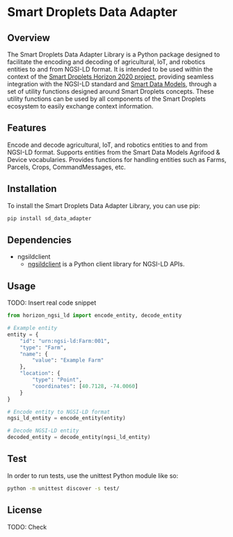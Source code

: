 # Smart Droplets Data Adapter

## Overview

The Smart Droplets Data Adapter Library is a Python package designed to facilitate the encoding and decoding of agricultural, IoT, and robotics entities to and from NGSI-LD format. It is intended to be used within the context of the [Smart Droplets Horizon 2020 project](https://smartdroplets.eu/), providing seamless integration with the NGSI-LD standard and [Smart Data Models](https://smartdatamodels.org/), through a set of utility functions designed around Smart Droplets concepts. These utility functions can be used by all components of the Smart Droplets ecosystem to easily exchange context information.

## Features

Encode and decode agricultural, IoT, and robotics entities to and from NGSI-LD format.
Supports entities from the Smart Data Models Agrifood & Device vocabularies.
Provides functions for handling entities such as Farms, Parcels, Crops, CommandMessages, etc.

## Installation

To install the Smart Droplets Data Adapter Library, you can use pip:

```bash
pip install sd_data_adapter
```

## Dependencies

- ngsildclient
    - [ngsildclient](https://pypi.org/project/ngsildclient/) is a Python client library for NGSI-LD APIs.

## Usage

TODO: Insert real code snippet

```py
from horizon_ngsi_ld import encode_entity, decode_entity

# Example entity
entity = {
    "id": "urn:ngsi-ld:Farm:001",
    "type": "Farm",
    "name": {
        "value": "Example Farm"
    },
    "location": {
        "type": "Point",
        "coordinates": [40.7128, -74.0060]
    }
}

# Encode entity to NGSI-LD format
ngsi_ld_entity = encode_entity(entity)

# Decode NGSI-LD entity
decoded_entity = decode_entity(ngsi_ld_entity)
```

## Test

In order to run tests, use the unittest Python module like so:

```bash
python -m unittest discover -s test/
```

## License

TODO: Check